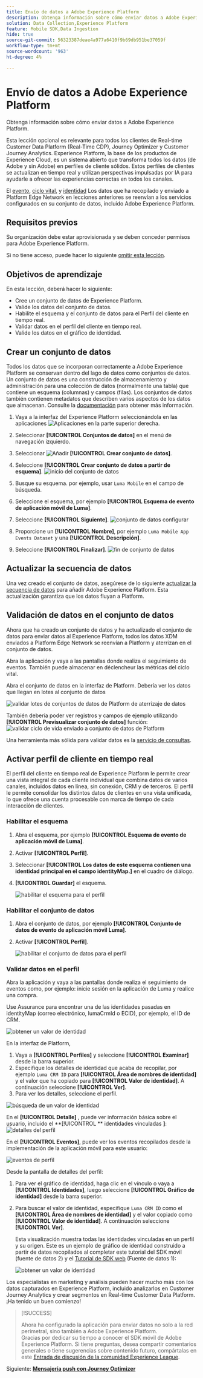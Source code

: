 ```yaml
---
title: Envío de datos a Adobe Experience Platform
description: Obtenga información sobre cómo enviar datos a Adobe Experience Platform.
solution: Data Collection,Experience Platform
feature: Mobile SDK,Data Ingestion
hide: true
source-git-commit: 56323387deae4a977a6410f9b69db951be37059f
workflow-type: tm+mt
source-wordcount: '963'
ht-degree: 4%

---
```


# Envío de datos a Adobe Experience Platform

Obtenga información sobre cómo enviar datos a Adobe Experience Platform.

Esta lección opcional es relevante para todos los clientes de Real-time Customer Data Platform (Real-Time CDP), Journey Optimizer y Customer Journey Analytics. Experience Platform, la base de los productos de Experience Cloud, es un sistema abierto que transforma todos los datos (de Adobe y sin Adobe) en perfiles de cliente sólidos. Estos perfiles de clientes se actualizan en tiempo real y utilizan perspectivas impulsadas por IA para ayudarle a ofrecer las experiencias correctas en todos los canales.

El [evento](events.md), [ciclo vital](lifecycle-data.md), y [identidad](identity.md) Los datos que ha recopilado y enviado a Platform Edge Network en lecciones anteriores se reenvían a los servicios configurados en su conjunto de datos, incluido Adobe Experience Platform.


## Requisitos previos

Su organización debe estar aprovisionada y se deben conceder permisos para Adobe Experience Platform.

Si no tiene acceso, puede hacer lo siguiente [omitir esta lección](install-sdks.md).

## Objetivos de aprendizaje

En esta lección, deberá hacer lo siguiente:

* Cree un conjunto de datos de Experience Platform.
* Valide los datos del conjunto de datos.
* Habilite el esquema y el conjunto de datos para el Perfil del cliente en tiempo real.
* Validar datos en el perfil del cliente en tiempo real.
* Valide los datos en el gráfico de identidad.


## Crear un conjunto de datos

Todos los datos que se incorporan correctamente a Adobe Experience Platform se conservan dentro del lago de datos como conjuntos de datos. Un conjunto de datos es una construcción de almacenamiento y administración para una colección de datos (normalmente una tabla) que contiene un esquema (columnas) y campos (filas). Los conjuntos de datos también contienen metadatos que describen varios aspectos de los datos que almacenan. Consulte la [documentación](https://experienceleague.adobe.com/docs/experience-platform/catalog/datasets/overview.html?lang=es) para obtener más información.

1. Vaya a la interfaz del Experience Platform seleccionándola en las aplicaciones ![Aplicaciones](https://spectrum.adobe.com/static/icons/workflow_18/Smock_Apps_18_N.svg) en la parte superior derecha.


1. Seleccionar **[!UICONTROL Conjuntos de datos]** en el menú de navegación izquierdo.

1. Seleccionar ![Añadir](https://spectrum.adobe.com/static/icons/workflow_18/Smock_AddCircle_18_N.svg) **[!UICONTROL Crear conjunto de datos]**.

1. Seleccione **[!UICONTROL Crear conjunto de datos a partir de esquema]**.
   ![inicio del conjunto de datos](assets/dataset-create.png)

1. Busque su esquema. por ejemplo, usar `Luma Mobile` en el campo de búsqueda.
1. Seleccione el esquema, por ejemplo **[!UICONTROL Esquema de evento de aplicación móvil de Luma]**.

1. Seleccione **[!UICONTROL Siguiente]**.
   ![conjunto de datos configurar](assets/dataset-configure.png)

1. Proporcione un **[!UICONTROL Nombre]**, por ejemplo `Luma Mobile App Events Dataset` y una **[!UICONTROL Descripción]**.

1. Seleccione **[!UICONTROL Finalizar]**.
   ![fin de conjunto de datos](assets/dataset-finish.png)

## Actualizar la secuencia de datos

Una vez creado el conjunto de datos, asegúrese de lo siguiente [actualizar la secuencia de datos](create-datastream.md#adobe-experience-platform) para añadir Adobe Experience Platform. Esta actualización garantiza que los datos fluyan a Platform.

## Validación de datos en el conjunto de datos

Ahora que ha creado un conjunto de datos y ha actualizado el conjunto de datos para enviar datos al Experience Platform, todos los datos XDM enviados a Platform Edge Network se reenvían a Platform y aterrizan en el conjunto de datos.

Abra la aplicación y vaya a las pantallas donde realiza el seguimiento de eventos. También puede almacenar en déclencheur las métricas del ciclo vital.

Abra el conjunto de datos en la interfaz de Platform. Debería ver los datos que llegan en lotes al conjunto de datos

![validar lotes de conjuntos de datos de Platform de aterrizaje de datos](assets/platform-dataset-batches.png)

También debería poder ver registros y campos de ejemplo utilizando **[!UICONTROL Previsualizar conjunto de datos]** función:
![validar ciclo de vida enviado a conjunto de datos de Platform](assets/lifecycle-platform-dataset.png)

Una herramienta más sólida para validar datos es la [servicio de consultas](https://experienceleague.adobe.com/docs/platform-learn/tutorials/queries/explore-data.html?lang=es).

## Activar perfil de cliente en tiempo real

El perfil del cliente en tiempo real de Experience Platform le permite crear una vista integral de cada cliente individual que combina datos de varios canales, incluidos datos en línea, sin conexión, CRM y de terceros. El perfil le permite consolidar los distintos datos de clientes en una vista unificada, lo que ofrece una cuenta procesable con marca de tiempo de cada interacción de clientes.

### Habilitar el esquema

1. Abra el esquema, por ejemplo **[!UICONTROL Esquema de evento de aplicación móvil de Luma]**.
1. Activar **[!UICONTROL Perfil]**.
1. Seleccionar **[!UICONTROL Los datos de este esquema contienen una identidad principal en el campo identityMap.]** en el cuadro de diálogo.
1. **[!UICONTROL Guardar]** el esquema.

   ![habilitar el esquema para el perfil](assets/platform-profile-schema.png)

### Habilitar el conjunto de datos

1. Abra el conjunto de datos, por ejemplo **[!UICONTROL Conjunto de datos de evento de aplicación móvil Luma]**.
1. Activar **[!UICONTROL Perfil]**.

   ![habilitar el conjunto de datos para el perfil](assets/platform-profile-dataset.png)

### Validar datos en el perfil

Abra la aplicación y vaya a las pantallas donde realiza el seguimiento de eventos como, por ejemplo: inicie sesión en la aplicación de Luma y realice una compra.

Use Assurance para encontrar una de las identidades pasadas en identityMap (correo electrónico, lumaCrmId o ECID), por ejemplo, el ID de CRM.

![obtener un valor de identidad](assets/platform-identity.png)

En la interfaz de Platform,

1. Vaya a **[!UICONTROL Perfiles]** y seleccione **[!UICONTROL Examinar]** desde la barra superior.
1. Especifique los detalles de identidad que acaba de recopilar, por ejemplo `Luma CRM ID` para **[!UICONTROL Área de nombres de identidad]** y el valor que ha copiado para **[!UICONTROL Valor de identidad]**. A continuación seleccione **[!UICONTROL Ver]**.
1. Para ver los detalles, seleccione el perfil.

![búsqueda de un valor de identidad](assets/platform-profile-lookup.png)

En el **[!UICONTROL Detalle]** , puede ver información básica sobre el usuario, incluido el **[!UICONTROL ** identidades vinculadas **]**:
![detalles del perfil](assets/platform-profile-details.png)

En el **[!UICONTROL Eventos]**, puede ver los eventos recopilados desde la implementación de la aplicación móvil para este usuario:

![eventos de perfil](assets/platform-profile-events.png)


Desde la pantalla de detalles del perfil:

1. Para ver el gráfico de identidad, haga clic en el vínculo o vaya a **[!UICONTROL Identidades]**, luego seleccione **[!UICONTROL Gráfico de identidad]** desde la barra superior.
1. Para buscar el valor de identidad, especifique `Luma CRM ID` como el **[!UICONTROL Área de nombres de identidad]** y el valor copiado como **[!UICONTROL Valor de identidad]**. A continuación seleccione **[!UICONTROL Ver]**.

   Esta visualización muestra todas las identidades vinculadas en un perfil y su origen. Este es un ejemplo de gráfico de identidad construido a partir de datos recopilados al completar este tutorial del SDK móvil (fuente de datos 2) y el [Tutorial de SDK web](https://experienceleague.adobe.com/docs/platform-learn/implement-web-sdk/overview.html?lang=es) (Fuente de datos 1):

   ![obtener un valor de identidad](assets/platform-profile-identitygraph.png)

Los especialistas en marketing y análisis pueden hacer mucho más con los datos capturados en Experience Platform, incluido analizarlos en Customer Journey Analytics y crear segmentos en Real-time Customer Data Platform. ¡Ha tenido un buen comienzo!


>[!SUCCESS]
>
>Ahora ha configurado la aplicación para enviar datos no solo a la red perimetral, sino también a Adobe Experience Platform.<br>Gracias por dedicar su tiempo a conocer el SDK móvil de Adobe Experience Platform. Si tiene preguntas, desea compartir comentarios generales o tiene sugerencias sobre contenido futuro, compártalas en este [Entrada de discusión de la comunidad Experience League](https://experienceleaguecommunities.adobe.com/t5/adobe-experience-platform-launch/tutorial-discussion-implement-adobe-experience-cloud-in-mobile/td-p/443796).

Siguiente: **[Mensajería push con Journey Optimizer](journey-optimizer-push.md)**
